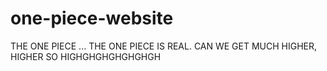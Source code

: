 # one-piece-website
THE ONE PIECE ... THE ONE PIECE IS REAL. CAN WE GET MUCH HIGHER, HIGHER SO HIGHGHGHGHGHGHGH
